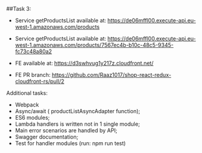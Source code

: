 ##Task 3:
- Service getProductsList available at: https://de06mffl00.execute-api.eu-west-1.amazonaws.com/products
- Service getProductsList available at: https://de06mffl00.execute-api.eu-west-1.amazonaws.com/products/7567ec4b-b10c-48c5-9345-fc73c48a80a2

- FE available at: https://d3swhvug1y217z.cloudfront.net/
- FE PR branch: https://github.com/Raaz1017/shop-react-redux-cloudfront-rs/pull/2

Additional tasks:
- Webpack
- Async/await ( productListAsyncAdapter function);
- ES6 modules;
- Lambda handlers is written not in 1 single module;
- Main error scenarios are handled by API;
- Swagger documentation;
- Test for handler modules (run: npm run test)